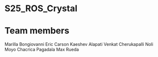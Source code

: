 # S25_ROS_Crystal
# Team members
Marilla Bongiovanni
Eric Carson
Kaeshev Alapati
Venkat Cherukapalli
Noli Moyo
Chacrica Pagadala
Max Rueda
